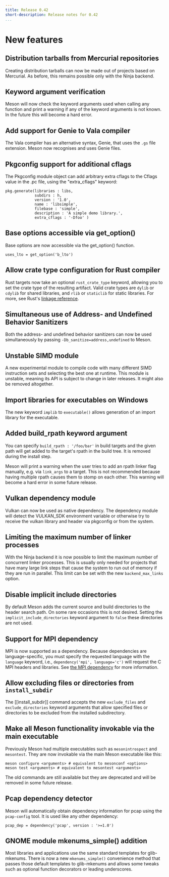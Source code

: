 ```yaml
---
title: Release 0.42
short-description: Release notes for 0.42
...
```


# New features

## Distribution tarballs from Mercurial repositories

Creating distribution tarballs can now be made out of projects based
on Mercurial. As before, this remains possible only with the Ninja
backend.

## Keyword argument verification

Meson will now check the keyword arguments used when calling any
function and print a warning if any of the keyword arguments is not
known. In the future this will become a hard error.

## Add support for Genie to Vala compiler

The Vala compiler has an alternative syntax, Genie, that uses the
`.gs` file extension. Meson now recognises and uses Genie files.

## Pkgconfig support for additional cflags

The Pkgconfig module object can add arbitrary extra cflags to the Cflags
value in the .pc file, using the "extra_cflags" keyword:
```meson
pkg.generate(libraries : libs,
             subdirs : h,
             version : '1.0',
             name : 'libsimple',
             filebase : 'simple',
             description : 'A simple demo library.',
             extra_cflags : '-Dfoo' )
```

## Base options accessible via get_option()

Base options are now accessible via the get_option() function.
```meson
uses_lto = get_option('b_lto')
```

## Allow crate type configuration for Rust compiler

Rust targets now take an optional `rust_crate_type` keyword, allowing
you to set the crate type of the resulting artifact. Valid crate types
are `dylib` or `cdylib` for shared libraries, and `rlib` or
`staticlib` for static libraries. For more, see Rust's [linkage
reference][rust-linkage].

[rust-linkage]: https://doc.rust-lang.org/reference/linkage.html

## Simultaneous use of Address- and Undefined Behavior Sanitizers

Both the address- and undefined behavior sanitizers can now be used
simultaneously by passing `-Db_sanitize=address,undefined` to Meson.

## Unstable SIMD module

A new experimental module to compile code with many different SIMD
instruction sets and selecting the best one at runtime. This module
is unstable, meaning its API is subject to change in later releases.
It might also be removed altogether.


## Import libraries for executables on Windows

The new keyword `implib` to `executable()` allows generation of an import
library for the executable.

## Added build_rpath keyword argument

You can specify `build_rpath : '/foo/bar'` in build targets and the
given path will get added to the target's rpath in the build tree. It
is removed during the install step.

Meson will print a warning when the user tries to add an rpath linker
flag manually, e.g. via `link_args` to a target. This is not
recommended because having multiple rpath causes them to stomp on each
other. This warning will become a hard error in some future release.

## Vulkan dependency module

Vulkan can now be used as native dependency. The dependency module
will detect the VULKAN_SDK environment variable or otherwise try to
receive the vulkan library and header via pkgconfig or from the
system.

## Limiting the maximum number of linker processes

With the Ninja backend it is now possible to limit the maximum number of
concurrent linker processes. This is usually only needed for projects
that have many large link steps that cause the system to run out of
memory if they are run in parallel. This limit can be set with the
new `backend_max_links` option.

## Disable implicit include directories

By default Meson adds the current source and build directories to the
header search path. On some rare occasions this is not desired. Setting
the `implicit_include_directories` keyword argument to `false` these
directories are not used.

## Support for MPI dependency

MPI is now supported as a dependency. Because dependencies are
language-specific, you must specify the requested language with the
`language` keyword, i.e., `dependency('mpi', language='c')` will
request the C MPI headers and libraries. See [the MPI
dependency](Dependencies.md#mpi) for more information.

## Allow excluding files or directories from `install_subdir`

The [[install_subdir]] command
accepts the new `exclude_files` and `exclude_directories` keyword
arguments that allow specified files or directories to be excluded
from the installed subdirectory.

## Make all Meson functionality invokable via the main executable

Previously Meson had multiple executables such as `mesonintrospect`
and `mesontest`. They are now invokable via the main Meson executable
like this:

    meson configure <arguments> # equivalent to mesonconf <options>
    meson test <arguments> # equivalent to mesontest <arguments>

The old commands are still available but they are deprecated
and will be removed in some future release.

## Pcap dependency detector

Meson will automatically obtain dependency information for pcap
using the `pcap-config` tool. It is used like any other dependency:

```meson
pcap_dep = dependency('pcap', version : '>=1.0')
```

## GNOME module mkenums_simple() addition

Most libraries and applications use the same standard templates for
glib-mkenums. There is now a new `mkenums_simple()` convenience method
that passes those default templates to glib-mkenums and allows some tweaks
such as optional function decorators or leading underscores.
